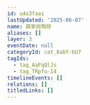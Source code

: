 ```yaml
---
id: u4o3faai
lastUpdated: '2025-06-07'
name: 薛家岗陶球
aliases: []
layer: 3
eventDate: null
categoryId: cat_8abY-bU7
tagIds:
  - tag_AaFqQlJs
  - tag_TRpfu-I4
timelineEvents: []
relations: []
titledLinks: []
---
```


